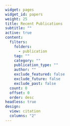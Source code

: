 ```yaml
---
widget: pages
widget_id: papers
weight: 25
title: Recent Publications
subtitle: ""
active: true
content:
  filters:
    folders:
      - publication
    tag: ""
    category: ""
    publication_type: ""
    author: ""
    exclude_featured: false
    exclude_future: false
    exclude_past: false
  count: 0
  offset: 0
  order: desc
headless: true
design:
  view: citation
  columns: "2"
---
```

<!--
{{% callout note %}}
Quickly discover relevant content by [filtering publications](./publication/).
{{% /callout %}}

\-->